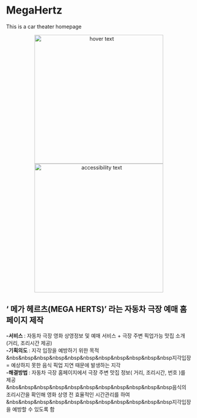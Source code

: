 # MegaHertz
This is a car theater homepage

<p align="center">
  <img src="your_relative_path_here" width="350" title="hover text">
  <img src="your_relative_path_here_number_2_large_name" width="350" alt="accessibility text">
</p>


## ‘ 메가 헤르츠(MEGA HERTS)’ 라는 자동차 극장 예매 홈페이지 제작
<b>-서비스 </b>: 자동차 극장 영화 상영정보 및 예매 서비스 + 극장 주변 픽업가능 맛집 소개 (거리, 조리시간 제공)<br>
<b>-기획의도 </b>: 지각 입장을 예방하기 위한 목적<br>
&nbs&nbsp&nbsp&nbsp&nbsp&nbsp&nbsp&nbsp&nbsp&nbsp&nbsp지각입장 = 예상하지 못한 음식 픽업 지연 때문에 발생하는 지각 <br>
<b>-해결방법 </b>: 자동차 극장 홈페이지에서 극장 주변 맛집 정보( 거리, 조리시간, 번호 )를 제공<br>
&nbs&nbsp&nbsp&nbsp&nbsp&nbsp&nbsp&nbsp&nbsp&nbsp&nbsp음식의 조리시간을 확인해 영화 상영 전 효율적인 시간관리를 하여 <br>
&nbs&nbsp&nbsp&nbsp&nbsp&nbsp&nbsp&nbsp&nbsp&nbsp&nbsp지각입장을 예방할 수 있도록 함

